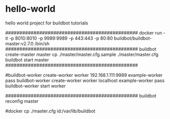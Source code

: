# hello-world
hello world project for buildbot tutorials

###############################################
docker run -it -p 8010:8010 -p 9989:9989 -p 443:443 -p 80:80 buildbot/buildbot-master:v2.7.0 /bin/sh
###############################################
buildbot create-master master
cp ./master/master.cfg.sample  ./master/master.cfg
buildbot start master
###############################################

#buildbot-worker create-worker worker 192.168.1.111:9989 example-worker pass
buildbot-worker create-worker worker localhost example-worker pass
buildbot-worker start worker


###############################################
buildbot reconfig master


#docker cp ./master.cfg id:/var/lib/buildbot
#

